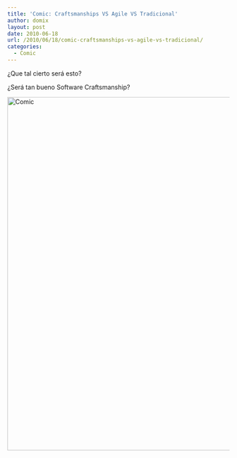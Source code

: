 ```yaml
---
title: 'Comic: Craftsmanships VS Agile VS Tradicional'
author: domix
layout: post
date: 2010-06-18
url: /2010/06/18/comic-craftsmanships-vs-agile-vs-tradicional/
categories:
  - Comic
---
```

¿Que tal cierto será esto?

¿Será tan bueno Software Craftsmanship?

<img src="http://www.azeau.com/dotclear/public/agilitateur/craftsmanship_en.png" alt="Comic" width="566" height="800" />

